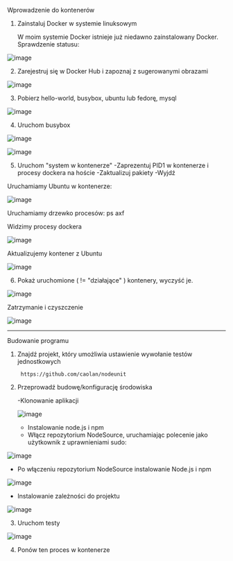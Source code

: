 Wprowadzenie do kontenerów


1. Zainstaluj Docker w systemie linuksowym

    W moim systemie Docker istnieje już niedawno zainstalowany Docker. Sprawdzenie statusu:
  
  ![image](https://user-images.githubusercontent.com/80592460/142733040-1b238042-f55c-4610-aca9-a3457dc9c54f.png)

2. Zarejestruj się w Docker Hub i zapoznaj z sugerowanymi obrazami

![image](https://user-images.githubusercontent.com/80592460/142733048-2e1b425e-fdc0-4280-bfc3-59755cbebbd1.png)

3. Pobierz hello-world, busybox, ubuntu lub fedorę, mysql

![image](https://user-images.githubusercontent.com/80592460/142733073-2f8995bf-8b99-41e6-b108-e863c6ec99a6.png)

4. Uruchom busybox

![image](https://user-images.githubusercontent.com/80592460/142733315-52960844-edcf-44a5-8ea3-4d1e77d1b7c8.png)

![image](https://user-images.githubusercontent.com/80592460/142734521-de2f3bd5-57e0-4477-8a0b-ec62ca401127.png)

5. Uruchom "system w kontenerze"
    -Zaprezentuj PID1 w kontenerze i procesy dockera na hoście
    -Zaktualizuj pakiety
    -Wyjdź

Uruchamiamy Ubuntu w kontenerze:

![image](https://user-images.githubusercontent.com/80592460/142734304-519d00b1-53bf-435b-ad6c-5d4ded54b391.png)

Uruchamiamy drzewko procesów: ps axf

Widzimy procesy dockera

![image](https://user-images.githubusercontent.com/80592460/142734877-73656a37-2ee0-4efc-be41-dfb7c230d265.png)

Aktualizujemy kontener z Ubuntu

![image](https://user-images.githubusercontent.com/80592460/142734968-d1b286e6-fe5b-4bb3-ad6a-36169911d03c.png)

6. Pokaż uruchomione ( != "działające" ) kontenery, wyczyść je.

![image](https://user-images.githubusercontent.com/80592460/142735010-ef71d14c-9121-425f-aeab-120f52b225e5.png)

Zatrzymanie i czyszczenie

![image](https://user-images.githubusercontent.com/80592460/142735177-76ed11a2-bd21-4ab5-a9f9-73f1e871c01a.png)

----------------------------------------------------------------------------------------
Budowanie programu

1. Znajdź projekt, który umożliwia ustawienie wywołanie testów jednostkowych

        https://github.com/caolan/nodeunit
        
2. Przeprowadź budowę/konfigurację środowiska

     -Klonowanie aplikacji
     
     ![image](https://user-images.githubusercontent.com/80592460/142771455-5dd4ec12-6da1-475f-ac39-a64c34a172cb.png)

    - Instalowanie node.js i npm
    
   * Włącz repozytorium NodeSource, uruchamiając polecenie jako użytkownik z uprawnieniami sudo:

![image](https://user-images.githubusercontent.com/80592460/142771790-d1b28269-fd51-4f3f-9482-7885a3beba19.png)

   * Po włączeniu repozytorium NodeSource instalowanie Node.js i npm

![image](https://user-images.githubusercontent.com/80592460/142771964-c8247cd3-7439-42f7-bc03-66f35fe2529e.png)

   * Instalowanie zależności do projektu

![image](https://user-images.githubusercontent.com/80592460/142772073-5267d121-153a-48d0-a575-f90935ec66a0.png)

3. Uruchom testy
   
![image](https://user-images.githubusercontent.com/80592460/142772258-1d3acd47-38c5-4a00-bddd-01217e8c9429.png)

4. Ponów ten proces w kontenerze












